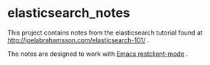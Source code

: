 # elasticsearch_notes

This project contains notes from the elasticsearch tutorial found at http://joelabrahamsson.com/elasticsearch-101/ .

The notes are designed to work with [Emacs restclient-mode](https://github.com/pashky/restclient.el) .
